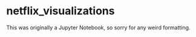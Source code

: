 # netflix_visualizations

This was originally a Jupyter Notebook, so sorry for any weird formatting.

